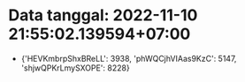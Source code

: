 # Data tanggal: 2022-11-10 21:55:02.139594+07:00

* {'HEVKmbrpShxBReLL': 3938, 'phWQCjhVIAas9KzC': 5147, 'shjwQPKrLmySXOPE': 8228}
